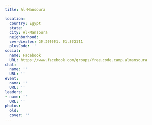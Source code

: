 ```yaml
---
title: Al-Mansoura

location:
  country: Egypt
  state: 
  city: Al-Mansoura
  neighborhood: 
  coordinates: 25.265651, 51.532111
  plusCode: ''
social:
  name: Facebook
  URL: https://www.facebook.com/groups/free.code.camp.almansoura
chat:
  name: ''
  URL: ''
event:
  name: ''
  URL: ''
leaders:
- name: ''
  URL: ''
photos:
  old: 
  cover: ''
---
```

